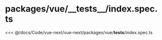 # packages/vue/\_\_tests\_\_/index.spec.ts

<<< @/docs/Code/vue-next/vue-next/packages/vue/__tests__/index.spec.ts
